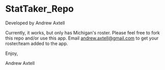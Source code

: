 StatTaker_Repo
==============
Developed by Andrew Axtell

Currently, it works, but only has Michigan's roster. Please feel free to fork this repo and/or use this app. Email andrew.axtell@gmail.com to get your roster/team added to the app.

Enjoy,

Andrew Axtell
